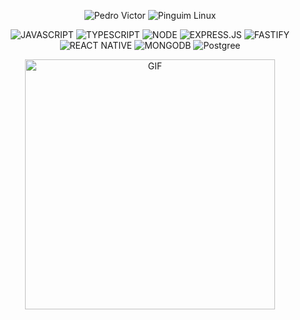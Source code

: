 <p align="center"> 
  <img src="https://img.shields.io/badge/Pedro%20Victor-800020?style=for-the-badge&logo=person&logoColor=white" alt="Pedro Victor"> 
  <img src="https://img.shields.io/badge/-000?style=for-the-badge&logo=linux&logoColor=white" alt="Pinguim Linux"> 
</p>

<p align="center">
  <img src="https://img.shields.io/badge/JAVASCRIPT-F7DF1E?style=for-the-badge&logo=javascript&logoColor=white" alt="JAVASCRIPT">
  <img src="https://img.shields.io/badge/TYPESCRIPT-3178C6?style=for-the-badge&logo=typescript&logoColor=white" alt="TYPESCRIPT">
  <img src="https://img.shields.io/badge/NODE-339933?style=for-the-badge&logo=node.js&logoColor=white" alt="NODE">
  <img src="https://img.shields.io/badge/EXPRESS.JS-FF6F61?style=for-the-badge&logo=express&logoColor=white" alt="EXPRESS.JS">
  <img src="https://img.shields.io/badge/FASTIFY-000000?style=for-the-badge&logo=fastify&logoColor=white" alt="FASTIFY">
  <img src="https://img.shields.io/badge/REACT%20NATIVE-61DAFB?style=for-the-badge&logo=react&logoColor=white" alt="REACT NATIVE">
  <img src="https://img.shields.io/badge/MONGODB-47A248?style=for-the-badge&logo=mongodb&logoColor=white" alt="MONGODB">
  <img src="https://img.shields.io/badge/PostgreSQL-336791?style=for-the-badge&logo=postgresql&logoColor=white" alt="Postgree">

</p>

<p align="center">
  <img src="https://media1.tenor.com/m/2LbKTiE-6tYAAAAC/michael-myers-halloween.gif" alt="GIF" width="400">
</p>
